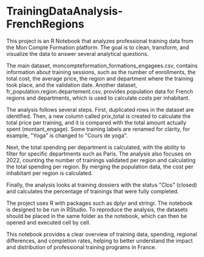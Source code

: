 # TrainingDataAnalysis-FrenchRegions

This project is an R Notebook that analyzes professional training data from the Mon Compte Formation platform. The goal is to clean, transform, and visualize the data to answer several analytical questions.

The main dataset, moncompteformation_formations_engagees.csv, contains information about training sessions, such as the number of enrollments, the total cost, the average price, the region and department where the training took place, and the validation date. Another dataset, fr_population.region.departement.csv, provides population data for French regions and departments, which is used to calculate costs per inhabitant.

The analysis follows several steps. First, duplicated rows in the dataset are identified. Then, a new column called prix_total is created to calculate the total price per training, and it is compared with the total amount actually spent (montant_engage). Some training labels are renamed for clarity, for example, "Yoga" is changed to "Cours de yoga".

Next, the total spending per department is calculated, with the ability to filter for specific departments such as Paris. The analysis also focuses on 2022, counting the number of trainings validated per region and calculating the total spending per region. By merging the population data, the cost per inhabitant per region is calculated.

Finally, the analysis looks at training dossiers with the status "Clos" (closed) and calculates the percentage of trainings that were fully completed.

The project uses R with packages such as dplyr and stringr. The notebook is designed to be run in RStudio. To reproduce the analysis, the datasets should be placed in the same folder as the notebook, which can then be opened and executed cell by cell.

This notebook provides a clear overview of training data, spending, regional differences, and completion rates, helping to better understand the impact and distribution of professional training programs in France.
